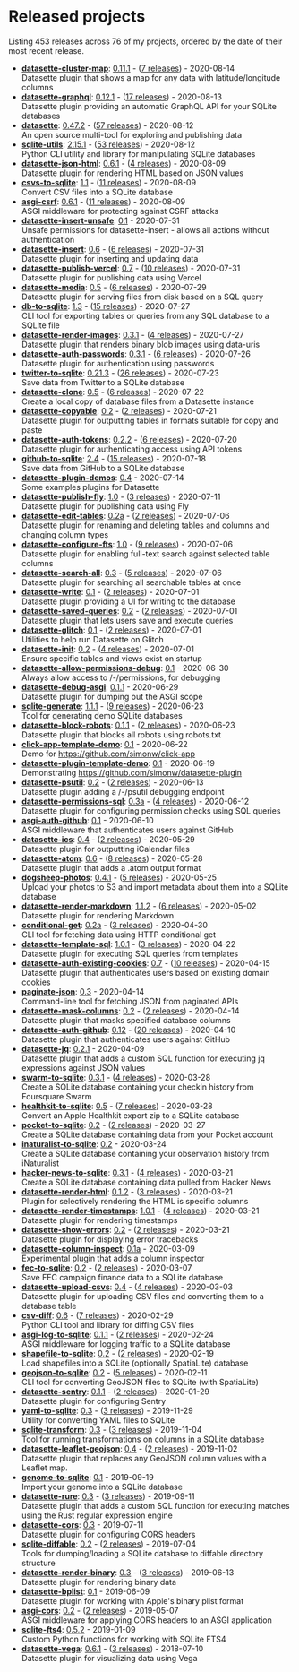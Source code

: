 # Released projects

Listing <!-- releases_count starts -->453<!-- releases_count ends --> releases across <!-- project_count starts -->76<!-- project_count ends --> of my projects, ordered by the date of their most recent release.

<!-- recent_releases starts -->
* **[datasette-cluster-map](https://github.com/simonw/datasette-cluster-map)**: [0.11.1](https://github.com/simonw/datasette-cluster-map/releases/tag/0.11.1) - ([7 releases](https://github.com/simonw/datasette-cluster-map/releases)) - 2020-08-14
<br>Datasette plugin that shows a map for any data with latitude/longitude columns
* **[datasette-graphql](https://github.com/simonw/datasette-graphql)**: [0.12.1](https://github.com/simonw/datasette-graphql/releases/tag/0.12.1) - ([17 releases](https://github.com/simonw/datasette-graphql/releases)) - 2020-08-13
<br>Datasette plugin providing an automatic GraphQL API for your SQLite databases
* **[datasette](https://github.com/simonw/datasette)**: [0.47.2](https://github.com/simonw/datasette/releases/tag/0.47.2) - ([57 releases](https://github.com/simonw/datasette/releases)) - 2020-08-12
<br>An open source multi-tool for exploring and publishing data
* **[sqlite-utils](https://github.com/simonw/sqlite-utils)**: [2.15.1](https://github.com/simonw/sqlite-utils/releases/tag/2.15.1) - ([53 releases](https://github.com/simonw/sqlite-utils/releases)) - 2020-08-12
<br>Python CLI utility and library for manipulating SQLite databases
* **[datasette-json-html](https://github.com/simonw/datasette-json-html)**: [0.6.1](https://github.com/simonw/datasette-json-html/releases/tag/0.6.1) - ([4 releases](https://github.com/simonw/datasette-json-html/releases)) - 2020-08-09
<br>Datasette plugin for rendering HTML based on JSON values
* **[csvs-to-sqlite](https://github.com/simonw/csvs-to-sqlite)**: [1.1](https://github.com/simonw/csvs-to-sqlite/releases/tag/1.1) - ([11 releases](https://github.com/simonw/csvs-to-sqlite/releases)) - 2020-08-09
<br>Convert CSV files into a SQLite database
* **[asgi-csrf](https://github.com/simonw/asgi-csrf)**: [0.6.1](https://github.com/simonw/asgi-csrf/releases/tag/0.6.1) - ([11 releases](https://github.com/simonw/asgi-csrf/releases)) - 2020-08-09
<br>ASGI middleware for protecting against CSRF attacks
* **[datasette-insert-unsafe](https://github.com/simonw/datasette-insert-unsafe)**: [0.1](https://github.com/simonw/datasette-insert-unsafe/releases/tag/0.1) - 2020-07-31
<br>Unsafe permissions for datasette-insert - allows all actions without authentication
* **[datasette-insert](https://github.com/simonw/datasette-insert)**: [0.6](https://github.com/simonw/datasette-insert/releases/tag/0.6) - ([6 releases](https://github.com/simonw/datasette-insert/releases)) - 2020-07-31
<br>Datasette plugin for inserting and updating data
* **[datasette-publish-vercel](https://github.com/simonw/datasette-publish-vercel)**: [0.7](https://github.com/simonw/datasette-publish-vercel/releases/tag/0.7) - ([10 releases](https://github.com/simonw/datasette-publish-vercel/releases)) - 2020-07-31
<br>Datasette plugin for publishing data using Vercel
* **[datasette-media](https://github.com/simonw/datasette-media)**: [0.5](https://github.com/simonw/datasette-media/releases/tag/0.5) - ([6 releases](https://github.com/simonw/datasette-media/releases)) - 2020-07-29
<br>Datasette plugin for serving files from disk based on a SQL query
* **[db-to-sqlite](https://github.com/simonw/db-to-sqlite)**: [1.3](https://github.com/simonw/db-to-sqlite/releases/tag/1.3) - ([15 releases](https://github.com/simonw/db-to-sqlite/releases)) - 2020-07-27
<br>CLI tool for exporting tables or queries from any SQL database to a SQLite file
* **[datasette-render-images](https://github.com/simonw/datasette-render-images)**: [0.3.1](https://github.com/simonw/datasette-render-images/releases/tag/0.3.1) - ([4 releases](https://github.com/simonw/datasette-render-images/releases)) - 2020-07-27
<br>Datasette plugin that renders binary blob images using data-uris
* **[datasette-auth-passwords](https://github.com/simonw/datasette-auth-passwords)**: [0.3.1](https://github.com/simonw/datasette-auth-passwords/releases/tag/0.3.1) - ([6 releases](https://github.com/simonw/datasette-auth-passwords/releases)) - 2020-07-26
<br>Datasette plugin for authentication using passwords
* **[twitter-to-sqlite](https://github.com/dogsheep/twitter-to-sqlite)**: [0.21.3](https://github.com/dogsheep/twitter-to-sqlite/releases/tag/0.21.3) - ([26 releases](https://github.com/dogsheep/twitter-to-sqlite/releases)) - 2020-07-23
<br>Save data from Twitter to a SQLite database
* **[datasette-clone](https://github.com/simonw/datasette-clone)**: [0.5](https://github.com/simonw/datasette-clone/releases/tag/0.5) - ([6 releases](https://github.com/simonw/datasette-clone/releases)) - 2020-07-22
<br>Create a local copy of database files from a Datasette instance
* **[datasette-copyable](https://github.com/simonw/datasette-copyable)**: [0.2](https://github.com/simonw/datasette-copyable/releases/tag/0.2) - ([2 releases](https://github.com/simonw/datasette-copyable/releases)) - 2020-07-21
<br>Datasette plugin for outputting tables in formats suitable for copy and paste
* **[datasette-auth-tokens](https://github.com/simonw/datasette-auth-tokens)**: [0.2.2](https://github.com/simonw/datasette-auth-tokens/releases/tag/0.2.2) - ([6 releases](https://github.com/simonw/datasette-auth-tokens/releases)) - 2020-07-20
<br>Datasette plugin for authenticating access using API tokens
* **[github-to-sqlite](https://github.com/dogsheep/github-to-sqlite)**: [2.4](https://github.com/dogsheep/github-to-sqlite/releases/tag/2.4) - ([15 releases](https://github.com/dogsheep/github-to-sqlite/releases)) - 2020-07-18
<br>Save data from GitHub to a SQLite database
* **[datasette-plugin-demos](https://github.com/simonw/datasette-plugin-demos)**: [0.4](https://github.com/simonw/datasette-plugin-demos/releases/tag/0.4) - 2020-07-14
<br>Some examples plugins for Datasette
* **[datasette-publish-fly](https://github.com/simonw/datasette-publish-fly)**: [1.0](https://github.com/simonw/datasette-publish-fly/releases/tag/1.0) - ([3 releases](https://github.com/simonw/datasette-publish-fly/releases)) - 2020-07-11
<br>Datasette plugin for publishing data using Fly
* **[datasette-edit-tables](https://github.com/simonw/datasette-edit-tables)**: [0.2a](https://github.com/simonw/datasette-edit-tables/releases/tag/0.2a) - ([2 releases](https://github.com/simonw/datasette-edit-tables/releases)) - 2020-07-06
<br>Datasette plugin for renaming and deleting tables and columns and changing column types
* **[datasette-configure-fts](https://github.com/simonw/datasette-configure-fts)**: [1.0](https://github.com/simonw/datasette-configure-fts/releases/tag/1.0) - ([9 releases](https://github.com/simonw/datasette-configure-fts/releases)) - 2020-07-06
<br>Datasette plugin for enabling full-text search against selected table columns
* **[datasette-search-all](https://github.com/simonw/datasette-search-all)**: [0.3](https://github.com/simonw/datasette-search-all/releases/tag/0.3) - ([5 releases](https://github.com/simonw/datasette-search-all/releases)) - 2020-07-06
<br>Datasette plugin for searching all searchable tables at once
* **[datasette-write](https://github.com/simonw/datasette-write)**: [0.1](https://github.com/simonw/datasette-write/releases/tag/0.1) - ([2 releases](https://github.com/simonw/datasette-write/releases)) - 2020-07-01
<br>Datasette plugin providing a UI for writing to the database
* **[datasette-saved-queries](https://github.com/simonw/datasette-saved-queries)**: [0.2](https://github.com/simonw/datasette-saved-queries/releases/tag/0.2) - ([2 releases](https://github.com/simonw/datasette-saved-queries/releases)) - 2020-07-01
<br>Datasette plugin that lets users save and execute queries
* **[datasette-glitch](https://github.com/simonw/datasette-glitch)**: [0.1](https://github.com/simonw/datasette-glitch/releases/tag/0.1) - ([2 releases](https://github.com/simonw/datasette-glitch/releases)) - 2020-07-01
<br>Utilities to help run Datasette on Glitch
* **[datasette-init](https://github.com/simonw/datasette-init)**: [0.2](https://github.com/simonw/datasette-init/releases/tag/0.2) - ([4 releases](https://github.com/simonw/datasette-init/releases)) - 2020-07-01
<br>Ensure specific tables and views exist on startup
* **[datasette-allow-permissions-debug](https://github.com/simonw/datasette-allow-permissions-debug)**: [0.1](https://github.com/simonw/datasette-allow-permissions-debug/releases/tag/0.1) - 2020-06-30
<br>Always allow access to /-/permissions, for debugging
* **[datasette-debug-asgi](https://github.com/simonw/datasette-debug-asgi)**: [0.1.1](https://github.com/simonw/datasette-debug-asgi/releases/tag/0.1.1) - 2020-06-29
<br>Datasette plugin for dumping out the ASGI scope
* **[sqlite-generate](https://github.com/simonw/sqlite-generate)**: [1.1.1](https://github.com/simonw/sqlite-generate/releases/tag/1.1.1) - ([9 releases](https://github.com/simonw/sqlite-generate/releases)) - 2020-06-23
<br>Tool for generating demo SQLite databases
* **[datasette-block-robots](https://github.com/simonw/datasette-block-robots)**: [0.1.1](https://github.com/simonw/datasette-block-robots/releases/tag/0.1.1) - ([2 releases](https://github.com/simonw/datasette-block-robots/releases)) - 2020-06-23
<br>Datasette plugin that blocks all robots using robots.txt
* **[click-app-template-demo](https://github.com/simonw/click-app-template-demo)**: [0.1](https://github.com/simonw/click-app-template-demo/releases/tag/0.1) - 2020-06-22
<br>Demo for https://github.com/simonw/click-app
* **[datasette-plugin-template-demo](https://github.com/simonw/datasette-plugin-template-demo)**: [0.1](https://github.com/simonw/datasette-plugin-template-demo/releases/tag/0.1) - 2020-06-19
<br>Demonstrating https://github.com/simonw/datasette-plugin
* **[datasette-psutil](https://github.com/simonw/datasette-psutil)**: [0.2](https://github.com/simonw/datasette-psutil/releases/tag/0.2) - ([2 releases](https://github.com/simonw/datasette-psutil/releases)) - 2020-06-13
<br>Datasette plugin adding a /-/psutil debugging endpoint
* **[datasette-permissions-sql](https://github.com/simonw/datasette-permissions-sql)**: [0.3a](https://github.com/simonw/datasette-permissions-sql/releases/tag/0.3a) - ([4 releases](https://github.com/simonw/datasette-permissions-sql/releases)) - 2020-06-12
<br>Datasette plugin for configuring permission checks using SQL queries
* **[asgi-auth-github](https://github.com/simonw/asgi-auth-github)**: [0.1](https://github.com/simonw/asgi-auth-github/releases/tag/0.1) - 2020-06-10
<br>ASGI middleware that authenticates users against GitHub
* **[datasette-ics](https://github.com/simonw/datasette-ics)**: [0.4](https://github.com/simonw/datasette-ics/releases/tag/0.4) - ([2 releases](https://github.com/simonw/datasette-ics/releases)) - 2020-05-29
<br>Datasette plugin for outputting iCalendar files
* **[datasette-atom](https://github.com/simonw/datasette-atom)**: [0.6](https://github.com/simonw/datasette-atom/releases/tag/0.6) - ([8 releases](https://github.com/simonw/datasette-atom/releases)) - 2020-05-28
<br>Datasette plugin that adds a .atom output format
* **[dogsheep-photos](https://github.com/dogsheep/dogsheep-photos)**: [0.4.1](https://github.com/dogsheep/dogsheep-photos/releases/tag/0.4.1) - ([5 releases](https://github.com/dogsheep/dogsheep-photos/releases)) - 2020-05-25
<br>Upload your photos to S3 and import metadata about them into a SQLite database
* **[datasette-render-markdown](https://github.com/simonw/datasette-render-markdown)**: [1.1.2](https://github.com/simonw/datasette-render-markdown/releases/tag/1.1.2) - ([6 releases](https://github.com/simonw/datasette-render-markdown/releases)) - 2020-05-02
<br>Datasette plugin for rendering Markdown
* **[conditional-get](https://github.com/simonw/conditional-get)**: [0.2a](https://github.com/simonw/conditional-get/releases/tag/0.2a) - ([3 releases](https://github.com/simonw/conditional-get/releases)) - 2020-04-30
<br>CLI tool for fetching data using HTTP conditional get
* **[datasette-template-sql](https://github.com/simonw/datasette-template-sql)**: [1.0.1](https://github.com/simonw/datasette-template-sql/releases/tag/1.0.1) - ([3 releases](https://github.com/simonw/datasette-template-sql/releases)) - 2020-04-22
<br>Datasette plugin for executing SQL queries from templates
* **[datasette-auth-existing-cookies](https://github.com/simonw/datasette-auth-existing-cookies)**: [0.7](https://github.com/simonw/datasette-auth-existing-cookies/releases/tag/0.7) - ([10 releases](https://github.com/simonw/datasette-auth-existing-cookies/releases)) - 2020-04-15
<br>Datasette plugin that authenticates users based on existing domain cookies
* **[paginate-json](https://github.com/simonw/paginate-json)**: [0.3](https://github.com/simonw/paginate-json/releases/tag/0.3) - 2020-04-14
<br>Command-line tool for fetching JSON from paginated APIs
* **[datasette-mask-columns](https://github.com/simonw/datasette-mask-columns)**: [0.2](https://github.com/simonw/datasette-mask-columns/releases/tag/0.2) - ([2 releases](https://github.com/simonw/datasette-mask-columns/releases)) - 2020-04-14
<br>Datasette plugin that masks specified database columns
* **[datasette-auth-github](https://github.com/simonw/datasette-auth-github)**: [0.12](https://github.com/simonw/datasette-auth-github/releases/tag/0.12) - ([20 releases](https://github.com/simonw/datasette-auth-github/releases)) - 2020-04-10
<br>Datasette plugin that authenticates users against GitHub
* **[datasette-jq](https://github.com/simonw/datasette-jq)**: [0.2.1](https://github.com/simonw/datasette-jq/releases/tag/0.2.1) - 2020-04-09
<br>Datasette plugin that adds a custom SQL function for executing jq expressions against JSON values
* **[swarm-to-sqlite](https://github.com/dogsheep/swarm-to-sqlite)**: [0.3.1](https://github.com/dogsheep/swarm-to-sqlite/releases/tag/0.3.1) - ([4 releases](https://github.com/dogsheep/swarm-to-sqlite/releases)) - 2020-03-28
<br>Create a SQLite database containing your checkin history from Foursquare Swarm
* **[healthkit-to-sqlite](https://github.com/dogsheep/healthkit-to-sqlite)**: [0.5](https://github.com/dogsheep/healthkit-to-sqlite/releases/tag/0.5) - ([7 releases](https://github.com/dogsheep/healthkit-to-sqlite/releases)) - 2020-03-28
<br>Convert an Apple Healthkit export zip to a SQLite database
* **[pocket-to-sqlite](https://github.com/dogsheep/pocket-to-sqlite)**: [0.2](https://github.com/dogsheep/pocket-to-sqlite/releases/tag/0.2) - ([2 releases](https://github.com/dogsheep/pocket-to-sqlite/releases)) - 2020-03-27
<br>Create a SQLite database containing data from your Pocket account
* **[inaturalist-to-sqlite](https://github.com/dogsheep/inaturalist-to-sqlite)**: [0.2](https://github.com/dogsheep/inaturalist-to-sqlite/releases/tag/0.2) - 2020-03-24
<br>Create a SQLite database containing your observation history from iNaturalist
* **[hacker-news-to-sqlite](https://github.com/dogsheep/hacker-news-to-sqlite)**: [0.3.1](https://github.com/dogsheep/hacker-news-to-sqlite/releases/tag/0.3.1) - ([4 releases](https://github.com/dogsheep/hacker-news-to-sqlite/releases)) - 2020-03-21
<br>Create a SQLite database containing data pulled from Hacker News
* **[datasette-render-html](https://github.com/simonw/datasette-render-html)**: [0.1.2](https://github.com/simonw/datasette-render-html/releases/tag/0.1.2) - ([3 releases](https://github.com/simonw/datasette-render-html/releases)) - 2020-03-21
<br>Plugin for selectively rendering the HTML is specific columns
* **[datasette-render-timestamps](https://github.com/simonw/datasette-render-timestamps)**: [1.0.1](https://github.com/simonw/datasette-render-timestamps/releases/tag/1.0.1) - ([4 releases](https://github.com/simonw/datasette-render-timestamps/releases)) - 2020-03-21
<br>Datasette plugin for rendering timestamps
* **[datasette-show-errors](https://github.com/simonw/datasette-show-errors)**: [0.2](https://github.com/simonw/datasette-show-errors/releases/tag/0.2) - ([2 releases](https://github.com/simonw/datasette-show-errors/releases)) - 2020-03-21
<br>Datasette plugin for displaying error tracebacks
* **[datasette-column-inspect](https://github.com/simonw/datasette-column-inspect)**: [0.1a](https://github.com/simonw/datasette-column-inspect/releases/tag/0.1a) - 2020-03-09
<br>Experimental plugin that adds a column inspector
* **[fec-to-sqlite](https://github.com/simonw/fec-to-sqlite)**: [0.2](https://github.com/simonw/fec-to-sqlite/releases/tag/0.2) - ([2 releases](https://github.com/simonw/fec-to-sqlite/releases)) - 2020-03-07
<br>Save FEC campaign finance data to a SQLite database
* **[datasette-upload-csvs](https://github.com/simonw/datasette-upload-csvs)**: [0.4](https://github.com/simonw/datasette-upload-csvs/releases/tag/0.4) - ([4 releases](https://github.com/simonw/datasette-upload-csvs/releases)) - 2020-03-03
<br>Datasette plugin for uploading CSV files and converting them to a database table
* **[csv-diff](https://github.com/simonw/csv-diff)**: [0.6](https://github.com/simonw/csv-diff/releases/tag/0.6) - ([7 releases](https://github.com/simonw/csv-diff/releases)) - 2020-02-29
<br>Python CLI tool and library for diffing CSV files
* **[asgi-log-to-sqlite](https://github.com/simonw/asgi-log-to-sqlite)**: [0.1.1](https://github.com/simonw/asgi-log-to-sqlite/releases/tag/0.1.1) - ([2 releases](https://github.com/simonw/asgi-log-to-sqlite/releases)) - 2020-02-24
<br>ASGI middleware for logging traffic to a SQLite database
* **[shapefile-to-sqlite](https://github.com/simonw/shapefile-to-sqlite)**: [0.2](https://github.com/simonw/shapefile-to-sqlite/releases/tag/0.2) - ([2 releases](https://github.com/simonw/shapefile-to-sqlite/releases)) - 2020-02-19
<br>Load shapefiles into a SQLite (optionally SpatiaLite) database
* **[geojson-to-sqlite](https://github.com/simonw/geojson-to-sqlite)**: [0.2](https://github.com/simonw/geojson-to-sqlite/releases/tag/0.2) - ([5 releases](https://github.com/simonw/geojson-to-sqlite/releases)) - 2020-02-11
<br>CLI tool for converting GeoJSON files to SQLite (with SpatiaLite)
* **[datasette-sentry](https://github.com/simonw/datasette-sentry)**: [0.1.1](https://github.com/simonw/datasette-sentry/releases/tag/0.1.1) - ([2 releases](https://github.com/simonw/datasette-sentry/releases)) - 2020-01-29
<br>Datasette plugin for configuring Sentry
* **[yaml-to-sqlite](https://github.com/simonw/yaml-to-sqlite)**: [0.3](https://github.com/simonw/yaml-to-sqlite/releases/tag/0.3) - ([3 releases](https://github.com/simonw/yaml-to-sqlite/releases)) - 2019-11-29
<br>Utility for converting YAML files to SQLite
* **[sqlite-transform](https://github.com/simonw/sqlite-transform)**: [0.3](https://github.com/simonw/sqlite-transform/releases/tag/0.3) - ([3 releases](https://github.com/simonw/sqlite-transform/releases)) - 2019-11-04
<br>Tool for running transformations on columns in a SQLite database
* **[datasette-leaflet-geojson](https://github.com/simonw/datasette-leaflet-geojson)**: [0.4](https://github.com/simonw/datasette-leaflet-geojson/releases/tag/0.4) - ([2 releases](https://github.com/simonw/datasette-leaflet-geojson/releases)) - 2019-11-02
<br>Datasette plugin that replaces any GeoJSON column values with a Leaflet map.
* **[genome-to-sqlite](https://github.com/dogsheep/genome-to-sqlite)**: [0.1](https://github.com/dogsheep/genome-to-sqlite/releases/tag/0.1) - 2019-09-19
<br>Import your genome into a SQLite database
* **[datasette-rure](https://github.com/simonw/datasette-rure)**: [0.3](https://github.com/simonw/datasette-rure/releases/tag/0.3) - ([3 releases](https://github.com/simonw/datasette-rure/releases)) - 2019-09-11
<br>Datasette plugin that adds a custom SQL function for executing matches using the Rust regular expression engine
* **[datasette-cors](https://github.com/simonw/datasette-cors)**: [0.3](https://github.com/simonw/datasette-cors/releases/tag/0.3) - 2019-07-11
<br>Datasette plugin for configuring CORS headers
* **[sqlite-diffable](https://github.com/simonw/sqlite-diffable)**: [0.2](https://github.com/simonw/sqlite-diffable/releases/tag/0.2) - ([2 releases](https://github.com/simonw/sqlite-diffable/releases)) - 2019-07-04
<br>Tools for dumping/loading a SQLite database to diffable directory structure
* **[datasette-render-binary](https://github.com/simonw/datasette-render-binary)**: [0.3](https://github.com/simonw/datasette-render-binary/releases/tag/0.3) - ([3 releases](https://github.com/simonw/datasette-render-binary/releases)) - 2019-06-13
<br>Datasette plugin for rendering binary data
* **[datasette-bplist](https://github.com/simonw/datasette-bplist)**: [0.1](https://github.com/simonw/datasette-bplist/releases/tag/0.1) - 2019-06-09
<br>Datasette plugin for working with Apple's binary plist format
* **[asgi-cors](https://github.com/simonw/asgi-cors)**: [0.2](https://github.com/simonw/asgi-cors/releases/tag/0.2) - ([2 releases](https://github.com/simonw/asgi-cors/releases)) - 2019-05-07
<br>ASGI middleware for applying CORS headers to an ASGI application
* **[sqlite-fts4](https://github.com/simonw/sqlite-fts4)**: [0.5.2](https://github.com/simonw/sqlite-fts4/releases/tag/0.5.2) - 2019-01-09
<br>Custom Python functions for working with SQLite FTS4
* **[datasette-vega](https://github.com/simonw/datasette-vega)**: [0.6.1](https://github.com/simonw/datasette-vega/releases/tag/0.6.1) - ([3 releases](https://github.com/simonw/datasette-vega/releases)) - 2018-07-10
<br>Datasette plugin for visualizing data using Vega
<!-- recent_releases ends -->
